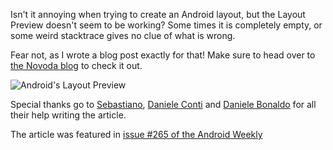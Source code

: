 Isn't it annoying when trying to create an Android layout, but the Layout Preview doesn't seem to be working? Some times it is completely empty, or some weird stacktrace gives no clue of what is wrong.

Fear not, as I wrote a blog post exactly for that! Make sure to head over to [the Novoda blog](https://www.novoda.com/blog/layout-preview-101/) to check it out.

![Android's Layout Preview](https://www.novoda.com/blog/content/images/2016/11/Screen-Shot-2016-11-01-at-12-01-45.png)

Special thanks go to [Sebastiano](https://www.novoda.com/blog/author/seb/), [Daniele Conti](https://www.novoda.com/blog/author/fourlastor/) and [Daniele Bonaldo](https://www.novoda.com/blog/author/daniele/) for all their help writing the article.

The article was featured in [issue #265 of the Android Weekly](http://androidweekly.net/issues/issue-236)
